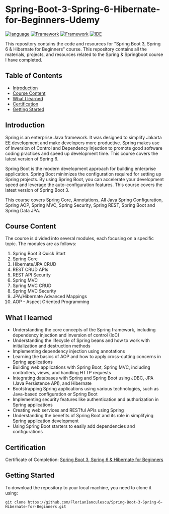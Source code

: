 # Spring-Boot-3-Spring-6-Hibernate-for-Beginners-Udemy

[![language](https://img.shields.io/badge/language-Java%2017-blue?labelColor=gray&style=flat&link=https://www.java.com/en/)](https://www.java.com/en/)
[![Framework](https://img.shields.io/badge/Framework-Spring%206-green?style=flat&link=https://spring.io/)](https://spring.io/)
[![Framework](https://img.shields.io/badge/Framework-Spring%20Boot%203-green?style=flat&link=https://spring.io/projects/spring-boot)](https://spring.io/projects/spring-boot)
[![IDE](https://img.shields.io/badge/IDE-IntelliJ%20IDEA-purple?style=flat&link=https://www.jetbrains.com/idea/)](https://www.jetbrains.com/idea/)

This repository contains the code and resources for "Spring Boot 3, Spring 6 & Hibernate for Beginners" course. This repository contains all the materials, projects, and resources related to the Spring & Springboot course I have completed.

## Table of Contents

- [Introduction](#introduction)
- [Course Content](#course-content)
- [What I learned](#what-i-learned)
- [Certification](#certification)
- [Getting Started](#getting-started)
  
## Introduction

Spring is an enterprise Java framework. It was designed to simplify Jakarta EE development and make developers more productive. Spring makes use of Inversion of Control and Dependency Injection to promote good software coding practices and speed up development time. This course covers the latest version of Spring 6.

Spring Boot is the modern development approach for building enterprise application. Spring Boot minimizes the configuration required for setting up Spring projects. By using Spring Boot, you can accelerate your development speed and leverage the auto-configuration features. This course covers the latest version of Spring Boot 3.

This course covers Spring Core, Annotations, All Java Spring Configuration, Spring AOP, Spring MVC, Spring Security, Spring REST, Spring Boot and Spring Data JPA. 

## Course Content

The course is divided into several modules, each focusing on a specific topic. The modules are as follows:

1. Spring Boot 3 Quick Start
2. Spring Core
3. Hibernate/JPA CRUD
4. REST CRUD APIs
5. REST API Security
6. Spring MVC
7. Spring MVC CRUD
8. Spring MVC Security
9. JPA/Hibernate Advanced Mappings
10. AOP - Aspect Oriented Programming
    
## What I learned

- Understanding the core concepts of the Spring framework, including dependency injection and inversion of control (IoC)
- Understanding the lifecycle of Spring beans and how to work with initialization and destruction methods
- Implementing dependency injection using annotations
- Learning the basics of AOP and how to apply cross-cutting concerns in Spring applications
- Building web applications with Spring Boot, Spring MVC, including controllers, views, and handling HTTP requests
- Integrating databases with Spring and Spring Boot using JDBC, JPA (Java Persistence API), and Hibernate
- Bootstrapping Spring applications using various technologies, such as Java-based configuration or Spring Boot
- Implementing security features like authentication and authorization in Spring applications
- Creating web services and RESTful APIs using Spring
- Understanding the benefits of Spring Boot and its role in simplifying Spring application development
- Using Spring Boot starters to easily add dependencies and configurations

## Certification

Certificate of Completion: [Spring Boot 3, Spring 6 & Hibernate for Beginners](https://www.udemy.com/certificate/UC-3316ea4a-453a-48d6-8e02-7eeda9414862/)

## Getting Started

To download the repository to your local machine, you need to clone it using:

```
git clone https://github.com/FlorianIanculescu/Spring-Boot-3-Spring-6-Hibernate-for-Beginners.git
```
